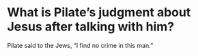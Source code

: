 # What is Pilate’s judgment about Jesus after talking with him?

Pilate said to the Jews, “I find no crime in this man.”

